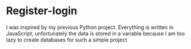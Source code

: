 # Register-login
 I was inspired by my previous Python project. Everything is written in JavaScript, unfortunately the data is stored in a variable because I am too lazy to create databases for such a simple project
